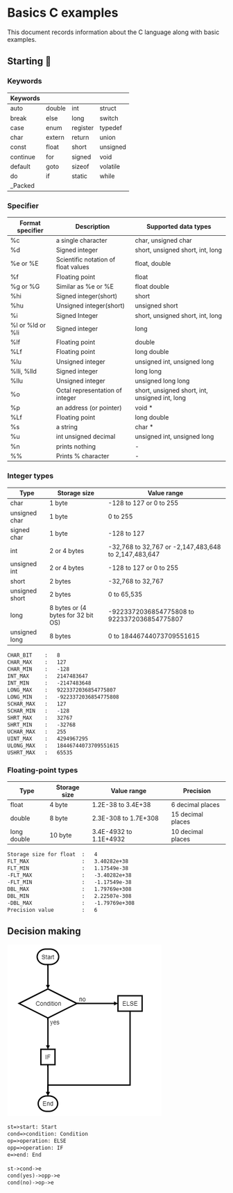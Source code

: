 # Basics C examples

This document records information about the C language along with basic examples.

##  Starting 🚀

###  Keywords
| Keywords  |  |  |  |
| --- | --- | --- | --- |
| auto      | double    | int       | struct    |
| break     | else      | long      | switch    |
| case      | enum      | register  | typedef   |
| char      | extern    | return    | union     |
| const     | float     | short     | unsigned  |
| continue  | for       | signed    | void      |
| default   | goto      | sizeof    | volatile  |
| do        | if        | static    | while     |
| _Packed   |           |           |           |

### Specifier

| Format specifier  | Description |  Supported data types |
| --- | --- | --- | 
| %c                | a single character                        | char, unsigned char |
| %d                | Signed integer                            | short, unsigned short, int, long |
| %e or %E          | Scientific notation of float values       | float, double |
| %f                | Floating point                            | float |
| %g or %G          | Similar as %e or %E                       | float double |
| %hi               | Signed integer(short)                     | short |
| %hu               | Unsigned integer(short)                   | unsigned short |
| %i                | Signed Integer                            | short, unsigned short, int, long |
| %l or %ld or %li  | Signed integer                            | long |
| %lf               | Floating point                            | double |
| %Lf               | Floating point                            | long double |
| %lu               | Unsigned integer                          | unsigned int, unsigned long |
| %lli, %lld        | Signed integer                            | long long |
| %llu              | Unsigned integer                          | unsigned long long |
| %o                | Octal representation of integer           | short, unsigned short, int, unsigned int, long |
| %p                | an address (or pointer)                   | void *     |
| %Lf               | Floating point                            | long double |
| %s                | a string                                  | char * |
| %u                | int unsigned decimal                      | unsigned int, unsigned long |
| %n                | prints nothing                            | - |
| %%                | Prints % character                        | - |

### Integer types

| Type | Storage size | Value range |  
| --- | --- | --- |
| char              | 1 byte                              | -128 to 127 or 0 to 255 | 
| unsigned char     | 1 byte                              | 0 to 255                | 
| signed char       | 1 byte                              | -128 to 127             | 
| int               | 2 or 4 bytes                        | -32,768 to 32,767 or -2,147,483,648 to 2,147,483,647 | 
| unsigned int      | 2 or 4 bytes                        | -128 to 127 or 0 to 255 | 
| short             | 2 bytes                             | -32,768 to 32,767       | 
| unsigned short    | 2 bytes                             | 0 to 65,535             | 
| long              | 8 bytes or (4 bytes for 32 bit OS)  | -9223372036854775808 to 9223372036854775807 | 
| unsigned long     | 8 bytes                             | 0 to 18446744073709551615 | 

```
CHAR_BIT    :   8
CHAR_MAX    :   127
CHAR_MIN    :   -128
INT_MAX     :   2147483647
INT_MIN     :   -2147483648
LONG_MAX    :   9223372036854775807
LONG_MIN    :   -9223372036854775808
SCHAR_MAX   :   127
SCHAR_MIN   :   -128
SHRT_MAX    :   32767
SHRT_MIN    :   -32768
UCHAR_MAX   :   255
UINT_MAX    :   4294967295
ULONG_MAX   :   18446744073709551615
USHRT_MAX   :   65535
```
### Floating-point types

| Type  | Storage size | Value range | Precision |
| --- | --- | --- | --- |
| float         | 4 byte     | 1.2E-38 to 3.4E+38      | 6 decimal places    |
| double        | 8 byte     | 2.3E-308 to 1.7E+308    | 15 decimal places   |
| long double   | 10 byte    | 3.4E-4932 to 1.1E+4932  | 10 decimal places   |

```
Storage size for float  :   4 
FLT_MAX                 :   3.40282e+38
FLT_MIN                 :   1.17549e-38
-FLT_MAX                :   -3.40282e+38
-FLT_MIN                :   -1.17549e-38
DBL_MAX                 :   1.79769e+308
DBL_MIN                 :   2.22507e-308
-DBL_MAX                :   -1.79769e+308
Precision value         :   6
```
## Decision making

![](img/01_flowchart.png)

```flow
st=>start: Start
cond=>condition: Condition
op=>operation: ELSE
opp=>operation: IF
e=>end: End

st->cond->e
cond(yes)->opp->e
cond(no)->op->e
```